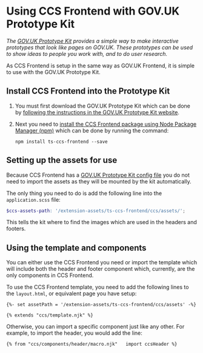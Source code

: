 # Using CCS Frontend with GOV.UK Prototype Kit

*The [GOV.UK Prototype Kit](https://github.com/alphagov/govuk-prototype-kit) provides a simple way to make interactive prototypes that look like pages on GOV.UK. These prototypes can be used to show ideas to people you work with, and to do user research.*

As CCS Frontend is setup in the same way as GOV.UK Frontend, it is simple to use with the GOV.UK Prototype Kit.

## Install CCS Frontend into the Prototype Kit

1.  You must first download the GOV.UK Prototype Kit which can be done by [following the instructions in the GOV.UK Prototype Kit website](https://govuk-prototype-kit.herokuapp.com/docs/install).

2.  Next you need to [install the CCS Frontend package using Node Package Manager (npm)](/docs/guides/install-with-npm.md) which can be done by running the command:
    ```
    npm install ts-ccs-frontend --save
    ```

## Setting up the assets for use

Because CCS Frontend has a [GOV.UK Prototype Kit config file](../../package/govuk-prototype-kit.config.json) you do not need to import the assets as they will be mounted by the kit automatically.

The only thing you need to do is add the following line into the `application.scss` file:
```scss
$ccs-assets-path: '/extension-assets/ts-ccs-frontend/ccs/assets/';
```

This tells the kit where to find the images which are used in the headers and footers.

## Using the template and components
You can either use the CCS Frontend you need or import the template which will include both the header and footer component which, currently, are the only components in CCS Frontend.

To use the CCS Frontend template, you need to add the following lines to the `layout.html`, or equivalent page you have setup:
```
{%- set assetPath = '/extension-assets/ts-ccs-frontend/ccs/assets' -%}

{% extends "ccs/template.njk" %}
```

Otherwise, you can import a specific component just like any other.
For example, to import the header, you would add the line:
```
{% from "ccs/components/header/macro.njk"   import ccsHeader %}
```
